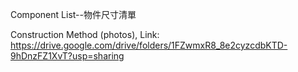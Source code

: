 Component List--物件尺寸清單<br/>

Construction Method (photos), Link: https://drive.google.com/drive/folders/1FZwmxR8_8e2cyzcdbKTD-9hDnzFZ1XvT?usp=sharing
